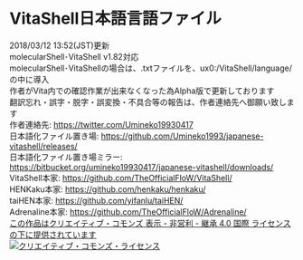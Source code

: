 # VitaShell日本語言語ファイル
2018/03/12 13:52(JST)更新<br>
molecularShell･VitaShell v1.82対応<br>
molecularShell･VitaShellの場合は、.txtファイルを、ux0:/VitaShell/language/ の中に導入<br>
作者がVita内での確認作業が出来なくなった為Alpha版で更新しております<br>
翻訳忘れ・誤字・脱字・誤変換・不具合等の報告は、作者連絡先へ御願い致します<br>
作者連絡先: https://twitter.com/Umineko19930417<br>
日本語化ファイル置き場: https://github.com/Umineko1993/japanese-vitashell/releases/<br>
日本語化ファイル置き場ミラー: https://bitbucket.org/umineko19930417/japanese-vitashell/downloads/<br>
VitaShell本家: https://github.com/TheOfficialFloW/VitaShell/<br>
HENKaku本家: https://github.com/henkaku/henkaku/<br>
taiHEN本家: https://github.com/yifanlu/taiHEN/<br>
Adrenaline本家: https://github.com/TheOfficialFloW/Adrenaline/<br>
<a rel = "license" href = "https://creativecommons.org/licenses/by-nc-sa/4.0/">この作品はクリエイティブ・コモンズ 表示 - 非営利 - 継承 4.0 国際 ライセンスの下に提供されています</a><br>
<a rel = "license" href="https://creativecommons.org/licenses/by-nc-sa/4.0/">
<img alt = "クリエイティブ・コモンズ・ライセンス" style = "border-width:0" src = "https://i.creativecommons.org/l/by-nc-sa/4.0/88x31.png" /></a>